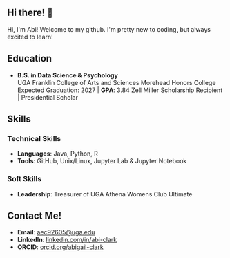 ## Hi there! 👋
Hi, I'm Abi! Welcome to my github. I'm pretty new to coding, but always excited to learn!

<!--
**abigaillelizabeth/abigaillelizabeth** is a ✨ _special_ ✨ repository because its `README.md` (this file) appears on your GitHub profile.

Here are some ideas to get you started:

- 🔭 I’m currently working on ...
- 🌱 I’m currently learning ...
- 👯 I’m looking to collaborate on ...
- 🤔 I’m looking for help with ...
- 💬 Ask me about ...
- 📫 How to reach me: ...
- 😄 Pronouns: ...
- ⚡ Fun fact: ...
-->

## **Education**

- **B.S. in Data Science & Psychology**  
  UGA Franklin College of Arts and Sciences
  Morehead Honors College
  Expected Graduation: 2027 | **GPA**: 3.84
  Zell Miller Scholarship Recipient | Presidential Scholar


## **Skills**

### **Technical Skills**
- **Languages**: Java, Python, R
- **Tools**: GitHub, Unix/Linux, Jupyter Lab & Jupyter Notebook

### **Soft Skills**
- **Leadership**: Treasurer of UGA Athena Womens Club Ultimate

## **Contact Me!**

- **Email**: [aec92605@uga.edu](mailto:aec92605@uga.edu)
- **LinkedIn**: [linkedin.com/in/abi-clark](https://www.linkedin.com/in/abi-clark/)
- **ORCID**: [orcid.org/abigail-clark]([https://orcid.org/0009-0006-0720-2432])
